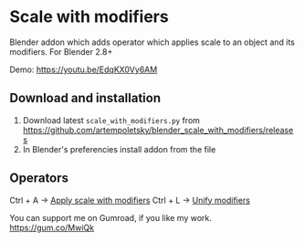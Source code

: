# Scale with modifiers
Blender addon which adds operator which applies scale to an object and its modifiers. For Blender 2.8+

Demo: https://youtu.be/EdqKX0Vy6AM

## Download and installation

1. Download latest `scale_with_modifiers.py` from https://github.com/artempoletsky/blender_scale_with_modifiers/releases
2. In Blender's preferencies install addon from the file

## Operators

Ctrl + A -> [Apply scale with modifiers](./apply_scale.md)
Ctrl + L -> [Unify modifiers](./unify.md)

You can support me on Gumroad, if you like my work. 
https://gum.co/MwiQk
